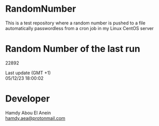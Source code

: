 # RandomNumber    
This is a test repository where a random number is pushed to a file automatically passwordless from a cron job in my Linux CentOS server    
# Random Number of the last run   
22892
      
Last update (GMT +1)    
05/12/23 18:00:02
# Developer    
Hamdy Abou El Anein   
hamdy.aea@protonmail.com
